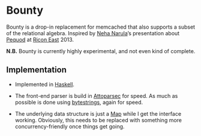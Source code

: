Bounty
======

Bounty is a drop-in replacement for memcached that also supports a
subset of the relational algebra. Inspired by [Neha
Narula](http://nehanaru.la/)’s presentation about
[Pequod](http://lanyrd.com/2013/riconeast/scgcrq/) at [Ricon
East](http://ricon.io/east.html) 2013.

__N.B.__ Bounty is currently highly experimental, and not even kind of
complete.


Implementation
--------------

* Implemented in
  [Haskell](http://www.haskell.org/haskellwiki/Haskell).

* The front-end parser is build in
  [Attoparsec](http://hackage.haskell.org/package/attoparsec) for
  speed. As much as possible is done using
  [bytestrings](http://hackage.haskell.org/package/bytestring), again
  for speed.

* The underlying data structure is just a
  [Map](http://hackage.haskell.org/packages/archive/containers/latest/doc/html/Data-Map.html)
  while I get the interface working. Obviously, this needs to be
  replaced with something more concurrency-friendly once things get
  going.
